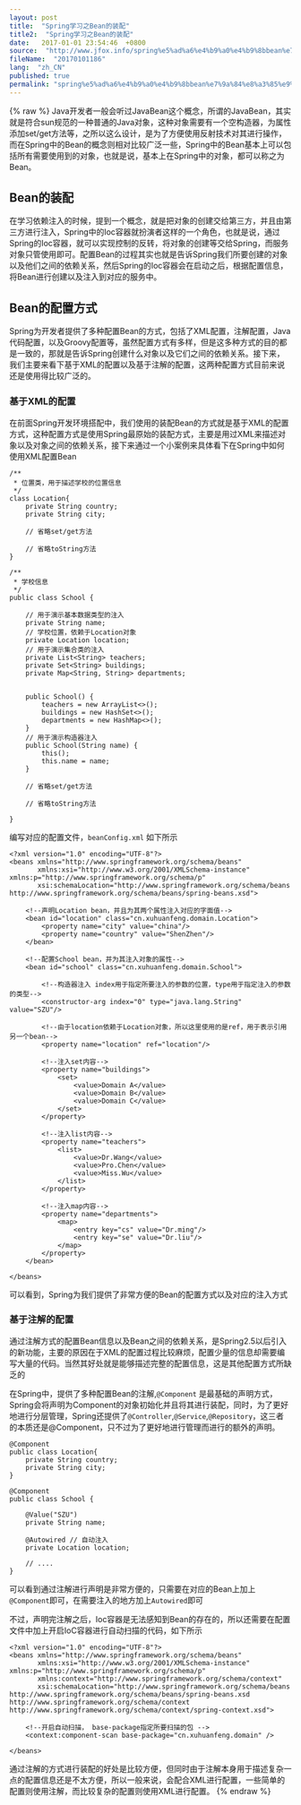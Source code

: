 ```yaml
---
layout: post
title:  "Spring学习之Bean的装配"
title2:  "Spring学习之Bean的装配"
date:   2017-01-01 23:54:46  +0800
source:  "http://www.jfox.info/spring%e5%ad%a6%e4%b9%a0%e4%b9%8bbean%e7%9a%84%e8%a3%85%e9%85%8d.html"
fileName:  "20170101186"
lang:  "zh_CN"
published: true
permalink: "spring%e5%ad%a6%e4%b9%a0%e4%b9%8bbean%e7%9a%84%e8%a3%85%e9%85%8d.html"
---
```

{% raw %}
Java开发者一般会听过JavaBean这个概念，所谓的JavaBean，其实就是符合sun规范的一种普通的Java对象，这种对象需要有一个空构造器，为属性添加set/get方法等，之所以这么设计，是为了方便使用反射技术对其进行操作，而在Spring中的Bean的概念则相对比较广泛一些，Spring中的Bean基本上可以包括所有需要使用到的对象，也就是说，基本上在Spring中的对象，都可以称之为Bean。

## Bean的装配

在学习依赖注入的时候，提到一个概念，就是把对象的创建交给第三方，并且由第三方进行注入，Spring中的Ioc容器就扮演者这样的一个角色，也就是说，通过Spring的Ioc容器，就可以实现控制的反转，将对象的创建等交给Spring，而服务对象只管使用即可。配置Bean的过程其实也就是告诉Spring我们所要创建的对象以及他们之间的依赖关系，然后Spring的Ioc容器会在启动之后，根据配置信息，将Bean进行创建以及注入到对应的服务中。

## Bean的配置方式

Spring为开发者提供了多种配置Bean的方式，包括了XML配置，注解配置，Java代码配置，以及Groovy配置等，虽然配置方式有多样，但是这多种方式的目的都是一致的，那就是告诉Spring创建什么对象以及它们之间的依赖关系。接下来，我们主要来看下基于XML的配置以及基于注解的配置，这两种配置方式目前来说还是使用得比较广泛的。

### 基于XML的配置

在前面Spring开发环境搭配中，我们使用的装配Bean的方式就是基于XML的配置方式，这种配置方式是使用Spring最原始的装配方式，主要是用过XML来描述对象以及对象之间的依赖关系，接下来通过一个小案例来具体看下在Spring中如何使用XML配置Bean

    /**
     * 位置类，用于描述学校的位置信息
     */
    class Location{
        private String country;
        private String city;
    
        // 省略set/get方法
    
        // 省略toString方法
    }
    
    /**
     * 学校信息
     */
    public class School {
    
        // 用于演示基本数据类型的注入
        private String name;
        // 学校位置，依赖于Location对象
        private Location location;
        // 用于演示集合类的注入
        private List<String> teachers;
        private Set<String> buildings;
        private Map<String, String> departments;
    
    
        public School() {
            teachers = new ArrayList<>();
            buildings = new HashSet<>();
            departments = new HashMap<>();
        }
        // 用于演示构造器注入
        public School(String name) {
            this();
            this.name = name;
        }
    
        // 省略set/get方法
    
        // 省略toString方法
    
    }

编写对应的配置文件，`beanConfig.xml` 如下所示

    <?xml version="1.0" encoding="UTF-8"?>
    <beans xmlns="http://www.springframework.org/schema/beans"
           xmlns:xsi="http://www.w3.org/2001/XMLSchema-instance" xmlns:p="http://www.springframework.org/schema/p"
           xsi:schemaLocation="http://www.springframework.org/schema/beans http://www.springframework.org/schema/beans/spring-beans.xsd">
    
        <!--声明Location bean，并且为其两个属性注入对应的字面值-->
        <bean id="location" class="cn.xuhuanfeng.domain.Location">
            <property name="city" value="china"/>
            <property name="country" value="ShenZhen"/>
        </bean>
    
        <!--配置School bean，并为其注入对象的属性-->
        <bean id="school" class="cn.xuhuanfeng.domain.School">
    
            <!--构造器注入 index用于指定所要注入的参数的位置，type用于指定注入的参数的类型-->
            <constructor-arg index="0" type="java.lang.String" value="SZU"/>
    
            <!--由于location依赖于Location对象，所以这里使用的是ref，用于表示引用另一个bean-->
            <property name="location" ref="location"/>
    
            <!--注入set内容-->
            <property name="buildings">
                <set>
                    <value>Domain A</value>
                    <value>Domain B</value>
                    <value>Domain C</value>
                </set>
            </property>
    
            <!--注入list内容-->
            <property name="teachers">
                <list>
                    <value>Dr.Wang</value>
                    <value>Pro.Chen</value>
                    <value>Miss.Wu</value>
                </list>
            </property>
    
            <!--注入map内容-->
            <property name="departments">
                <map>
                    <entry key="cs" value="Dr.ming"/>
                    <entry key="se" value="Dr.liu"/>
                </map>
            </property>
        </bean>
    
    </beans>

可以看到，Spring为我们提供了非常方便的Bean的配置方式以及对应的注入方式

### 基于注解的配置

通过注解方式的配置Bean信息以及Bean之间的依赖关系，是Spring2.5以后引入的新功能，主要的原因在于XML的配置过程比较麻烦，配置少量的信息却需要编写大量的代码。当然其好处就是能够描述完整的配置信息，这是其他配置方式所缺乏的

在Spring中，提供了多种配置Bean的注解,`@Component` 是最基础的声明方式，Spring会将声明为Component的对象初始化并且将其进行装配，同时，为了更好地进行分层管理，Spring还提供了`@Controller`,`@Service`,`@Repository`，这三者的本质还是@Component，只不过为了更好地进行管理而进行的额外的声明。

    @Component
    public class Location{
        private String country;
        private String city;
    }
    
    @Component
    public class School {
    
        @Value("SZU")
        private String name;
    
        @Autowired // 自动注入
        private Location location;
    
        // ....
    }

可以看到通过注解进行声明是非常方便的，只需要在对应的Bean上加上`@Component`即可，在需要注入的地方加上`Autowired`即可

不过，声明完注解之后，Ioc容器是无法感知到Bean的存在的，所以还需要在配置文件中加上开启IoC容器进行自动扫描的代码，如下所示

    <?xml version="1.0" encoding="UTF-8"?>
    <beans xmlns="http://www.springframework.org/schema/beans"
           xmlns:xsi="http://www.w3.org/2001/XMLSchema-instance" xmlns:p="http://www.springframework.org/schema/p"
           xmlns:context="http://www.springframework.org/schema/context"
           xsi:schemaLocation="http://www.springframework.org/schema/beans http://www.springframework.org/schema/beans/spring-beans.xsd http://www.springframework.org/schema/context http://www.springframework.org/schema/context/spring-context.xsd">
    
        <!--开启自动扫描， base-package指定所要扫描的包 -->  
        <context:component-scan base-package="cn.xuhuanfeng.domain" />
    
    </beans>

通过注解的方式进行装配的好处是比较方便，但同时由于注解本身用于描述复杂一点的配置信息还是不太方便，所以一般来说，会配合XML进行配置，一些简单的配置则使用注解，而比较复杂的配置则使用XML进行配置。
{% endraw %}
